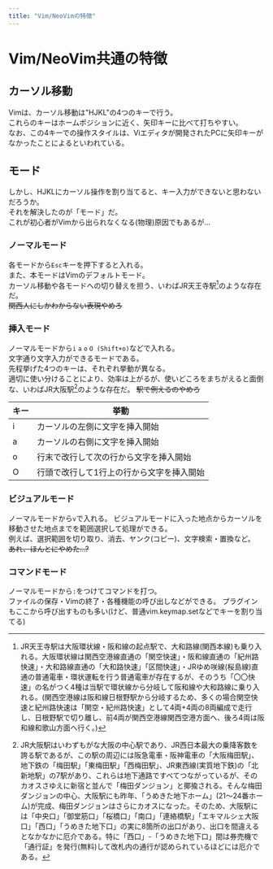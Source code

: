 ```yaml
---
title: "Vim/NeoVimの特徴"
---
```


# Vim/NeoVim共通の特徴

## カーソル移動

Vimは、カーソル移動は"HJKL"の4つのキーで行う。  
これらのキーはホームポジションに近く、矢印キーに比べて打ちやすい。  
なお、この4キーでの操作スタイルは、Viエディタが開発されたPCに矢印キーがなかったことによるといわれている。

## モード

しかし、HJKLにカーソル操作を割り当てると、キー入力ができないと思わないだろうか。  
それを解決したのが「モード」だ。  
これが初心者がVimから出られなくなる(物理)原因でもあるが...  

### ノーマルモード

各モードから`Esc`キーを押下すると入れる。  
また、本モードはVimのデフォルトモード。  
カーソル移動や各モードへの切り替えを担う、いわばJR天王寺駅[^1]のような存在だ。  
~~関西人にしかわからない表現やめろ~~

### 挿入モード

ノーマルモードから`i` `a` `o` `O (Shift+o)`などで入れる。  
文字通り文字入力ができるモードである。  
先程挙げた4つのキーは、それぞれ挙動が異なる。  
適切に使い分けることにより、効率は上がるが、使いどころをまちがえると面倒な、いわばJR大阪駅[^2]のような存在だ。
~~駅で例えるのやめろ~~

| キー | 挙動 |
| --- | --- |
| i | カーソルの左側に文字を挿入開始 |
| a | カーソルの右側に文字を挿入開始 |
| o | 行末で改行して次の行から文字を挿入開始 |
| O | 行頭で改行して1行上の行から文字を挿入開始 |  

### ビジュアルモード

ノーマルモードから`v`で入れる。
ビジュアルモードに入った地点からカーソルを移動させた地点までを範囲選択して処理ができる。  
例えば、選択範囲を切り取り、消去、ヤンク(コピー)、文字検索・置換など。  
~~あれ、ほんとにやめた...?~~

### コマンドモード

ノーマルモードから`:`をつけてコマンドを打つ。  
ファイルの保存・Vimの終了・各種機能の呼び出しなどができる。
プラグインもここから呼び出すものも多い(けど、普通vim.keymap.setなどでキーを割り当てる)

[^1]: JR天王寺駅は大阪環状線・阪和線の起点駅で、大和路線(関西本線)も乗り入れる。大阪環状線は関西空港線直通の「関空快速」・阪和線直通の「紀州路快速」・大和路線直通の「大和路快速」「区間快速」・JRゆめ咲線(桜島線)直通の普通電車・環状運転を行う普通電車が存在するが、そのうち「〇〇快速」の名がつく4種は当駅で環状線から分岐して阪和線や大和路線に乗り入れる。(関西空港線は阪和線日根野駅から分岐するため、多くの場合関空快速と紀州路快速は「関空・紀州路快速」として4両+4両の8両編成で走行し、日根野駅で切り離し、前4両が関西空港線関西空港方面へ、後ろ4両は阪和線和歌山方面へ行く。)
[^2]: JR大阪駅はいわずもがな大阪の中心駅であり、JR西日本最大の乗降客数を誇る駅であるが、この駅の周辺には阪急電車・阪神電車の「大阪梅田駅」、地下鉄の「梅田駅」「東梅田駅」「西梅田駅」、JR東西線(実質地下鉄)の「北新地駅」の7駅があり、これらは地下通路ですべてつながっているが、そのカオスさゆえに新宿と並んで「梅田ダンジョン」と揶揄される。そんな梅田ダンジョンの中心、大阪駅にも昨年、「うめきた地下ホーム」(21～24番ホーム)が完成、梅田ダンジョンはさらにカオスになった。そのため、大阪駅には「中央口」「御堂筋口」「桜橋口」「南口」「連絡橋駅」「エキマルシェ大阪口」「西口」「うめきた地下口」の実に8箇所の出口があり、出口を間違えるとなかなかに厄介である。特に「西口」-「うめきた地下口」間は券売機で「通行証」を発行(無料)して改札内の通行が認められているほどには厄介である。
